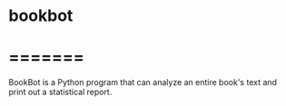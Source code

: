 # bookbot
# =======
BookBot is a Python program that can analyze an entire book's text and print out a statistical report.